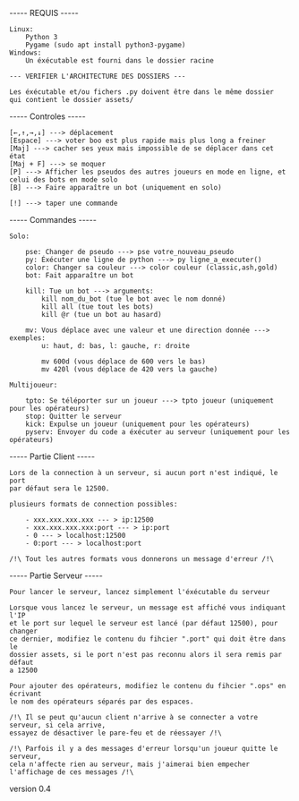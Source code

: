 ----- REQUIS -----

    Linux:
        Python 3
        Pygame (sudo apt install python3-pygame)
    Windows:
        Un éxécutable est fourni dans le dossier racine

    --- VERIFIER L'ARCHITECTURE DES DOSSIERS ---

    Les éxécutable et/ou fichers .py doivent être dans le même dossier 
    qui contient le dossier assets/ 

----- Controles -----

    [←,↑,→,↓] ---> déplacement
    [Espace] ---> voter boo est plus rapide mais plus long a freiner
    [Maj] ---> cacher ses yeux mais impossible de se déplacer dans cet état
    [Maj + F] ---> se moquer
    [P] ---> Afficher les pseudos des autres joueurs en mode en ligne, et celui des bots en mode solo
    [B] ---> Faire apparaître un bot (uniquement en solo)

    [!] ---> taper une commande

----- Commandes -----

    Solo:

        pse: Changer de pseudo ---> pse votre_nouveau_pseudo
        py: Éxécuter une ligne de python ---> py ligne_a_executer()
        color: Changer sa couleur ---> color couleur (classic,ash,gold)
        bot: Fait apparaître un bot

        kill: Tue un bot ---> arguments:
            kill nom_du_bot (tue le bot avec le nom donné)
            kill all (tue tout les bots)
            kill @r (tue un bot au hasard)

        mv: Vous déplace avec une valeur et une direction donnée ---> exemples:
            u: haut, d: bas, l: gauche, r: droite

            mv 600d (vous déplace de 600 vers le bas)
            mv 420l (vous déplace de 420 vers la gauche)

    Multijoueur:

        tpto: Se téléporter sur un joueur ---> tpto joueur (uniquement pour les opérateurs)
        stop: Quitter le serveur
        kick: Expulse un joueur (uniquement pour les opérateurs)
        pyserv: Envoyer du code a éxécuter au serveur (uniquement pour les opérateurs)

----- Partie Client -----

    Lors de la connection à un serveur, si aucun port n'est indiqué, le port
    par défaut sera le 12500.

    plusieurs formats de connection possibles:

        - xxx.xxx.xxx.xxx --- > ip:12500
        - xxx.xxx.xxx.xxx:port --- > ip:port
        - 0 --- > localhost:12500
        - 0:port --- > localhost:port

    /!\ Tout les autres formats vous donnerons un message d'erreur /!\

----- Partie Serveur -----

    Pour lancer le serveur, lancez simplement l'éxécutable du serveur

    Lorsque vous lancez le serveur, un message est affiché vous indiquant l'IP
    et le port sur lequel le serveur est lancé (par défaut 12500), pour changer 
    ce dernier, modifiez le contenu du fihcier ".port" qui doit être dans le 
    dossier assets, si le port n'est pas reconnu alors il sera remis par défaut 
    a 12500

    Pour ajouter des opérateurs, modifiez le contenu du fihcier ".ops" en écrivant
    le nom des opérateurs séparés par des espaces.

    /!\ Il se peut qu'aucun client n'arrive à se connecter a votre serveur, si cela arrive,
    essayez de désactiver le pare-feu et de réessayer /!\

    /!\ Parfois il y a des messages d'erreur lorsqu'un joueur quitte le serveur,
    cela n'affecte rien au serveur, mais j'aimerai bien empecher l'affichage de ces messages /!\

version 0.4